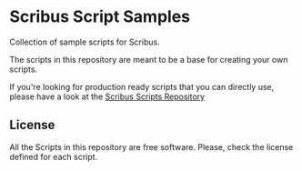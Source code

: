 # Scribus Script Samples

Collection of sample scripts for Scribus.

The scripts in this repository are meant to be a base for creating your own scripts.

If you're looking for production ready scripts that you can directly use, please have a look at the [Scribus Scripts Repository](https://github.com/aoloe/scribus-script-repository)

## License

All the Scripts in this repository are free software. Please, check the license defined for each script.
